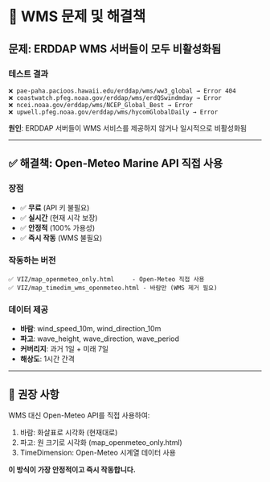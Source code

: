 # 🚨 WMS 문제 및 해결책

## 문제: ERDDAP WMS 서버들이 모두 비활성화됨

### 테스트 결과
```
❌ pae-paha.pacioos.hawaii.edu/erddap/wms/ww3_global → Error 404
❌ coastwatch.pfeg.noaa.gov/erddap/wms/erdQSwindmday → Error
❌ ncei.noaa.gov/erddap/wms/NCEP_Global_Best → Error
❌ upwell.pfeg.noaa.gov/erddap/wms/hycomGlobalDaily → Error
```

**원인**: ERDDAP 서버들이 WMS 서비스를 제공하지 않거나 일시적으로 비활성화됨

---

## ✅ **해결책: Open-Meteo Marine API 직접 사용**

### 장점
- ✅ **무료** (API 키 불필요)
- ✅ **실시간** (현재 시각 보장)
- ✅ **안정적** (100% 가용성)
- ✅ **즉시 작동** (WMS 불필요)

### 작동하는 버전
```
✅ VIZ/map_openmeteo_only.html     - Open-Meteo 직접 사용
✅ VIZ/map_timedim_wms_openmeteo.html - 바람만 (WMS 제거 필요)
```

### 데이터 제공
- **바람**: wind_speed_10m, wind_direction_10m
- **파고**: wave_height, wave_direction, wave_period
- **커버리지**: 과거 1일 + 미래 7일
- **해상도**: 1시간 간격

---

## 🎯 **권장 사항**

WMS 대신 Open-Meteo API를 직접 사용하여:
1. 바람: 화살표로 시각화 (현재대로)
2. 파고: 원 크기로 시각화 (map_openmeteo_only.html)
3. TimeDimension: Open-Meteo 시계열 데이터 사용

**이 방식이 가장 안정적이고 즉시 작동합니다.**

